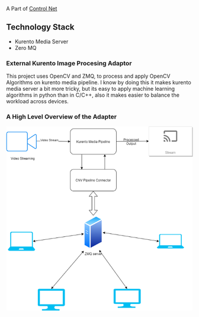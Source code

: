 A Part of [Control Net](https://controlnet.ml)

## Technology Stack
* Kurento Media Server
* Zero MQ

### External Kurento Image Procesing Adaptor

This project uses OpenCV and ZMQ, to process and apply OpenCV Algorithms on kurento media pipeline. I know by doing this it makes kurento media server a bit more tricky, but its easy to apply machine learning algorithms in python than in C/C++, also it makes easier to balance the workload across devices.

### A High Level Overview of the Adapter

![alt High Level Overview](img/hl.png "CNV Pipeline Adapter")